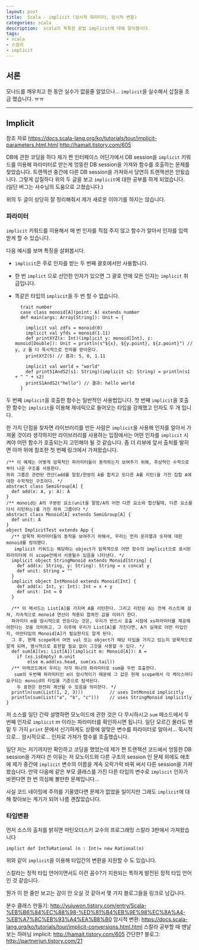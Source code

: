 ```yaml
---
layout: post
title:  Scala - implicit (암시적 파라미터, 암시적 변환)
categories: scala
description:  scala의 독특한 문법 implicit에 대해 알아봅시다.
tags:
- scala
- 스칼라
- implicit
---
```


## 서론

모나드를 깨우치고 한 동안 실수가 없을줄 알았으나... `implicit`을 실수해서 삽질을 조금 했습니다. ㅠㅠ

---

## Implicit

참조 자료
https://docs.scala-lang.org/ko/tutorials/tour/implicit-parameters.html.html
http://hamait.tistory.com/605

DB에 관한 코딩을 하다 제가 짠 인터페이스 어딘가에서 DB session을 `implicit` 키워드를 이용해 파라미터로 받는게 엉뚱한 DB session을 가져와
함수를 호출하는 문제를 찾았습니다. 트랜잭션 중간에 다른 DB session을 가져와서 당연히 트랜잭션은 안됬습니다. 그렇게 삽질하다 위의 두 글을 보고
`implicit`에 대한 공부를 하게 되었습니다. (일단 버그는 사수님의 도움으로 고쳤습니다.)

위의 두 글이 상당히 잘 정리해줘서 제가 새로운 이야기를 하지는 않습니다.

### 파라미터

`implicit` 키워드를 이용해서 매 번 인자를 직접 주지 않고 함수가 알아서 인자를 입력 받게 할 수 있습니다.

다음 예시를 보며 특징을 살펴봅시다.

* `implicit`은 주로 인자를 받는 두 번째 괄호에서만 사용합니다.
* 한 번 `implict` 으로 선언한 인자가 있으면 그 괄호 안에 모든 인자는 `implicit` 취급입니다.
* 똑같은 타입의 `implicit`을 두 번 할 수 없습니다.



        trait number
        case class monoid[A](point: A) extends number
        def main(args: Array[String]): Unit = {
      
          implicit val zdfs = monoid(0)
          implicit val yfds = monoid(1.11)
          def printXYZ(x: Int)(implicit y: monoid[Int], z: monoid[Double]): Unit = println(s"${x}, ${y.point}, ${z.point}") // y, z 둘 다 묵시적으로 인자를 받아온다.
          printXYZ(5) // 결과: 5, 0, 1.11
          
          implicit val world = "world"
          def printS1AndS2(s1: String)(implicit s2: String) = println(s1 + " " + s2)
          printS1AndS2("hello") // 결과: hello world
        }

두 번째 `implicit`을 호출한 함수는 일반적인 사용법입니다.
첫 번째 `implicit`을 호출한 함수는 `implicit`을 이용해 제네릭으로 들어오는 타입을 강제했고 인자도 두 개 입니다.

한 가지 단점을 찾자면 라이브러리를 만든 사람은 `implicit`을 사용해 인자를 알아서 가져올 것이라 생각하지만 라이브러리를 사용하는 입장에서는 어떤 인자를 `implicit` 시켜야 어떤 함수가 호출되는지 고민해야 될 것 같습니다.
좀 더 리뷰에 앞서 출처를 발히면 아까 위에 참조한 첫 번째 링크에서 가져왔습니다.  

    /** 이 예제는 어떻게 암묵적인 파라미터들이 동작하는지 보여주기 위해, 추상적인 수학으로부터 나온 구조를 사용한다. 
    하위 그룹은 관련된 연산(add를 말함/한쌍의 A를 합치고 또다른 A를 리턴)을 가진 집합 A에 대한 수학적인 구조이다. */
    abstract class SemiGroup[A] {
      def add(x: A, y: A): A
    }
    /** monoid는 A의 구분된 요소(unit을 말함/A의 어떤 다른 요소와 합산될때, 다른 요소를 다시 리턴하는)를 가진 하위 그룹이다 */
    abstract class Monoid[A] extends SemiGroup[A] {
      def unit: A
    }
    object ImplicitTest extends App {
      /** 암묵적 파라미터들의 동작을 보여주기 위해서, 우리는 먼저 문자열과 숫자에 대한 monoid를 정의했다.
       implicit 키워드는 해당하는 object가 암묵적으로 어떤 함수의 implicit으로 표시된 파라미터에 이 scope안에서 사용될수 있음을 나타낸다. */
      implicit object StringMonoid extends Monoid[String] {
        def add(x: String, y: String): String = x concat y
        def unit: String = ""
      }
      implicit object IntMonoid extends Monoid[Int] {
        def add(x: Int, y: Int): Int = x + y
        def unit: Int = 0
      }
      
      /** 이 메서드는 List[A]를 가지며 A를 리턴한다. 그리고 리턴된 A는 전체 리스트에 걸쳐, 지속적으로 monoid 연산이 적용되 합쳐진 값을 이야기 한다. 
      파라미터 m을 암시적으로 만든다는 것은, 우리가 반드시 호출 시점에 xs파라미터를 제공해야한다는 것을 의미하고, 그 이후에 우리가 List[A]를 가진다면, A가 실제로 어떤 타입인지, 어떤타입의 Monoid[A]가 필요한지도 알게 된다. 
      그 후, 현재 scope에서 어떤 val 또는 object가 해당 타입을 가지고 있는지 암묵적으로 알게 되며, 명시적으로 표현할 필요 없이 그것을 사용할 수 있다. */
      def sum[A](xs: List[A])(implicit m: Monoid[A]): A =
        if (xs.isEmpty) m.unit
            else m.add(xs.head, sum(xs.tail))
      /** 아래코드에서 우리는 각각 하나의 파라미터로 sum을 두번 호출한다.
       sum의 두번째 파라미터인 m이 암시적이기 때문에 그 값은 현재 scope에서 각 케이스마다 요구되는 monoid의 타입을 기준으로 탐색된다.
        두 표현은 완전히 계산될 수 있음을 의미한다. */
      println(sum(List(1, 2, 3)))          // uses IntMonoid implicitly
      println(sum(List("a", "b", "c")))    // uses StringMonoid implicitly
    }

저 소스를 일단 간략 설명하면 모노이드에 관한 것은 다 무시하시고 `sum` 메소드에서 두 번째 인자로 `implicit` m 이라는 파라미터를 확인하시면 됩니다.
일단 모르긴 몰라도 맨 밑 두 가지 `print` 문에서 신기하게도 상황에 알맞은 변수를 파라미터로 알아서... 묵시적으로... 암시적으로... 인자로 가져가 함수를 호출했습니다.

일단 저는 저기까지만 확인하고 코딩을 했었는데 제가 짠 트랜잭션 코드에서 엉뚱한 DB session을 가져다 쓴 이유는 저 모노이드와 다른 구조의 session 인 문제 외에도
애초에 제가 중간에 `implicit` 변수의 이름을 계속 오락가락 바꿔 써서 다른 session을 가져왔습니다. 만약 다음에 같은 부모 클래스를 가진 다른 타입의 변수로 `implicit` 인자가 바뀐다면
한 번 의심해 볼만한 문제입니다...

사실 코드 네이밍에 주의를 기울였다면 문제가 없었을 일이지만 그래도 `implicit`에 대해 찾아보는 계기가 되어 나름 괜찮았습니다. 

### 타입변환

먼저 소스의 출처를 밝히면 마틴오더스키 교수의 프로그래밍 스칼라 3판에서 가져왔습니다

    implict def IntToRational (n : Int)= new Rational(n)

위와 같이 `implicit`을 이용해 타입간의 변환을 지원할 수 도 있습니다.

스칼라는 정적 타입 언어이면서도 이런 꼼수?가 지원되는 특하게 발전된 정적 타입 언어인 것 같습니다.

뭔가 이 한 줄만 보고는 감이 안 오실 것 같아서 몇 가지 블로그들을 링크로 남깁니다.

분수 클래스 만들기: http://yujuwon.tistory.com/entry/Scala-%EB%B6%84%EC%88%98-%ED%81%B4%EB%9E%98%EC%8A%A4-%EB%A7%8C%EB%93%A4%EA%B8%B0
암시적 변환: https://docs.scala-lang.org/ko/tutorials/tour/implicit-conversions.html.html
스칼라 공부할 때 맨날 보는 하마님 implicit: http://hamait.tistory.com/605
간단한? 블로그: http://partnerjun.tistory.com/21